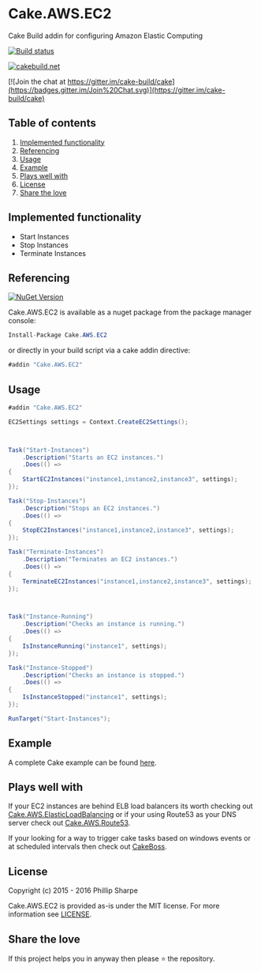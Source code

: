 # Cake.AWS.EC2
Cake Build addin for configuring Amazon Elastic Computing

[![Build status](https://ci.appveyor.com/api/projects/status/1x1hficb72giaan7?svg=true)](https://ci.appveyor.com/project/SharpeRAD/cake-aws-ec2)

[![cakebuild.net](https://img.shields.io/badge/WWW-cakebuild.net-blue.svg)](http://cakebuild.net/)

[![Join the chat at https://gitter.im/cake-build/cake](https://badges.gitter.im/Join%20Chat.svg)](https://gitter.im/cake-build/cake)



## Table of contents

1. [Implemented functionality](https://github.com/SharpeRAD/Cake.AWS.EC2#implemented-functionality)
2. [Referencing](https://github.com/SharpeRAD/Cake.AWS.EC2#referencing)
3. [Usage](https://github.com/SharpeRAD/Cake.AWS.EC2#usage)
4. [Example](https://github.com/SharpeRAD/Cake.AWS.EC2#example)
5. [Plays well with](https://github.com/SharpeRAD/Cake.AWS.EC2#plays-well-with)
6. [License](https://github.com/SharpeRAD/Cake.AWS.EC2#license)
7. [Share the love](https://github.com/SharpeRAD/Cake.AWS.EC2#share-the-love)



## Implemented functionality

* Start Instances
* Stop Instances
* Terminate Instances



## Referencing

[![NuGet Version](http://img.shields.io/nuget/v/Cake.AWS.EC2.svg?style=flat)](https://www.nuget.org/packages/Cake.AWS.EC2/)

Cake.AWS.EC2 is available as a nuget package from the package manager console:

```csharp
Install-Package Cake.AWS.EC2
```

or directly in your build script via a cake addin directive:

```csharp
#addin "Cake.AWS.EC2"
```



## Usage

```csharp
#addin "Cake.AWS.EC2"

EC2Settings settings = Context.CreateEC2Settings();



Task("Start-Instances")
    .Description("Starts an EC2 instances.")
    .Does(() =>
{
    StartEC2Instances("instance1,instance2,instance3", settings);
});

Task("Stop-Instances")
    .Description("Stops an EC2 instances.")
    .Does(() =>
{
    StopEC2Instances("instance1,instance2,instance3", settings);
});

Task("Terminate-Instances")
    .Description("Terminates an EC2 instances.")
    .Does(() =>
{
    TerminateEC2Instances("instance1,instance2,instance3", settings);
});



Task("Instance-Running")
    .Description("Checks an instance is running.")
    .Does(() =>
{
    IsInstanceRunning("instance1", settings);
});

Task("Instance-Stopped")
    .Description("Checks an instance is stopped.")
    .Does(() =>
{
    IsInstanceStopped("instance1", settings);
});

RunTarget("Start-Instances");
```



## Example

A complete Cake example can be found [here](https://github.com/SharpeRAD/Cake.AWS.EC2/blob/master/test/build.cake).



## Plays well with

If your EC2 instances are behind ELB load balancers its worth checking out [Cake.AWS.ElasticLoadBalancing](https://github.com/SharpeRAD/Cake.AWS.ElasticLoadBalancing) or if your using Route53 as your DNS server check out [Cake.AWS.Route53](https://github.com/SharpeRAD/Cake.AWS.Route53).

If your looking for a way to trigger cake tasks based on windows events or at scheduled intervals then check out [CakeBoss](https://github.com/SharpeRAD/CakeBoss).



## License

Copyright (c) 2015 - 2016 Phillip Sharpe

Cake.AWS.EC2 is provided as-is under the MIT license. For more information see [LICENSE](https://github.com/SharpeRAD/Cake.AWS.EC2/blob/master/LICENSE).



## Share the love

If this project helps you in anyway then please :star: the repository.
